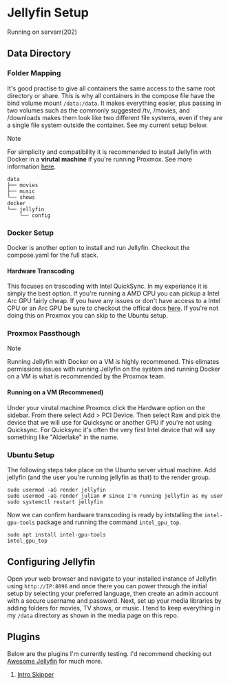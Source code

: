 # Jellyfin Setup
Running on servarr(202)
## Data Directory
### Folder Mapping
It's good practise to give all containers the same access to the same root directory or share. This is why all containers in the compose file have the bind volume mount ```/data:/data```. It makes everything easier, plus passing in two volumes such as the commonly suggested /tv, /movies, and /downloads makes them look like two different file systems, even if they are a single file system outside the container. See my current setup below.

> [!NOTE]
> For simplicity and compatibility it is recommended to install Jellyfin with Docker in a __virutal machine__ if you're running Proxmox. See more information [here](https://pve.proxmox.com/pve-docs/pve-admin-guide.html#chapter_pct).
>

```
data
├── movies
├── music
└── shows
docker
└── jellyfin
    └── config
```

### Docker Setup
Docker is another option to install and run Jellyfin. Checkout the compose.yaml for the full stack.

#### Hardware Transcoding
This focuses on trascoding with Intel QuickSync. In my experiance it is simply the best option. If you're running a AMD CPU you can pickup a Intel Arc GPU fairly cheap. If you have any issues or don't have access to a Intel CPU or an Arc GPU be sure to checkout the offical docs [here](https://jellyfin.org/docs/general/administration/hardware-acceleration/). If you're not doing this on Proxmox you can skip to the Ubuntu setup.

### Proxmox Passthough

> [!NOTE]
> Running Jellyfin with Docker on a VM is highly recommened. This elimates permissions issues with running Jellyfin on the system and running Docker on a VM is what is recommended by the Proxmox team.
>

#### Running on a VM (Recommened)
Under your virutal machine Proxmox click the Hardware option on the sidebar. From there select Add > PCI Device. Then select Raw and pick the device that we will use for Quicksync or another GPU if you're not using Quicksync. For Quicksync it's often the very first Intel device that will say something like "Alderlake" in the name.

### Ubuntu Setup
The following steps take place on the Ubuntu server virtual machine. Add jellyfin (and the user you're running jellyfin as that) to the render group.
```
sudo usermod -aG render jellyfin
sudo usermod -aG render julian # since I'm running jellyfin as my user
sudo systemctl restart jellyfin
```
Now we can confirm hardware transcoding is ready by intstalling the `intel-gpu-tools` package and running the command `intel_gpu_top`.
```
sudo apt install intel-gpu-tools
intel_gpu_top
```

## Configuring Jellyfin
Open your web browser and navigate to your installed instance of Jellyfin using `http://IP:8096` and once there you can power through the initial setup by selecting your preferred language, then create an admin account with a secure username and password. Next, set up your media libraries by adding folders for movies, TV shows, or music. I tend to keep everything in my `/data` directory as shown in the media page on this repo.

## Plugins
Below are the plugins I'm currently testing. I'd recommend checking out [Awesome Jellyfin](https://github.com/awesome-jellyfin/awesome-jellyfin) for much more.

1. [Intro Skipper](https://github.com/intro-skipper/intro-skipper)

